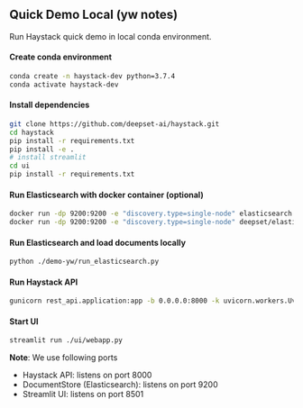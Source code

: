 ## Quick Demo Local (yw notes)

Run Haystack quick demo in local conda environment.

#### Create conda environment
```bash
conda create -n haystack-dev python=3.7.4    
conda activate haystack-dev
```

#### Install dependencies
```bash
git clone https://github.com/deepset-ai/haystack.git
cd haystack
pip install -r requirements.txt
pip install -e .
# install streamlit
cd ui
pip install -r requirements.txt
```

#### Run Elasticsearch with docker container (optional)
```bash
docker run -dp 9200:9200 -e "discovery.type=single-node" elasticsearch:7.9.2
docker run -dp 9200:9200 -e "discovery.type=single-node" deepset/elasticsearch-game-of-thrones
```

#### Run Elasticsearch and load documents locally
```bash
python ./demo-yw/run_elasticsearch.py
```

#### Run Haystack API
```bash
gunicorn rest_api.application:app -b 0.0.0.0:8000 -k uvicorn.workers.UvicornWorker -t 300
```

#### Start UI
```bash
streamlit run ./ui/webapp.py
```

**Note**: We use following ports
* Haystack API: listens on port 8000
* DocumentStore (Elasticsearch): listens on port 9200
* Streamlit UI: listens on port 8501

